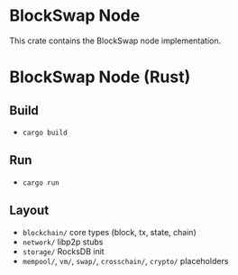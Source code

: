 # BlockSwap Node

This crate contains the BlockSwap node implementation.

# BlockSwap Node (Rust)
## Build
- `cargo build`

## Run
- `cargo run`
## Layout
- `blockchain/` core types (block, tx, state, chain)
- `network/` libp2p stubs
- `storage/` RocksDB init
- `mempool/`, `vm/`, `swap/`, `crosschain/`, `crypto/` placeholders
